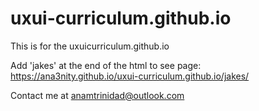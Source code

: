 # uxui-curriculum.github.io

This is for the uxuicurriculum.github.io

Add 'jakes' at the end of the html to see page:
https://ana3nity.github.io/uxui-curriculum.github.io/jakes/

Contact me at anamtrinidad@outlook.com

